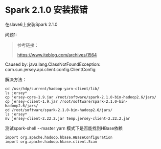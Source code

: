 # Spark 2.1.0 安装报错


在slave6上安装Spark 2.1.0 

问题1:

>
> 参考链接：
>
> https://www.iteblog.com/archives/1564

Caused by: java.lang.ClassNotFoundException: com.sun.jersey.api.client.config.ClientConfig


解决方法：

    cd /usr/hdp/current/hadoop-yarn-client/lib/
    ls jersey*
    cp jersey-core-1.9.jar /root/software/spark-2.1.0-bin-hadoop2.6/jars/
    cp jersey-client-1.9.jar /root/software/spark-2.1.0-bin-hadoop2.6/jars/
    cd /root/software/spark-2.1.0-bin-hadoop2.6/jars/
    ls jersey*
    mv jersey-client-2.22.2.jar temp.jersey-client-2.22.2.jar


测试spark-shell --master yarn 模式下是否能找到HBase依赖

    import org.apache.hadoop.hbase.HBaseConfiguration
    import org.apache.hadoop.hbase.client.Scan